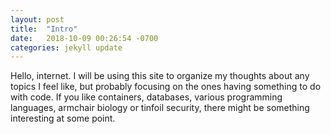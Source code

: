 ```yaml
---
layout: post
title:  "Intro"
date:   2018-10-09 00:26:54 -0700
categories: jekyll update
---
```

Hello, internet. I will be using this site to organize my thoughts about any topics I feel like, but probably focusing on the ones having something to do with code. If you like containers, databases, various programming languages, armchair biology or tinfoil security, there might be something interesting at some point. 